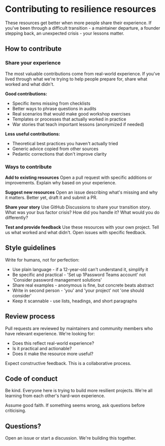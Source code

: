 # Contributing to resilience resources

These resources get better when more people share their experience. If you've been through a difficult transition - a maintainer departure, a founder stepping back, an unexpected crisis - your lessons matter.

## How to contribute

### Share your experience

The most valuable contributions come from real-world experience. If you've lived through what we're trying to help people prepare for, share what worked and what didn't.

**Good contributions:**
* Specific items missing from checklists
* Better ways to phrase questions in audits
* Real scenarios that would make good workshop exercises
* Templates or processes that actually worked in practice
* War stories that teach important lessons (anonymized if needed)

**Less useful contributions:**
* Theoretical best practices you haven't actually tried
* Generic advice copied from other sources
* Pedantic corrections that don't improve clarity

### Ways to contribute

**Add to existing resources**
Open a pull request with specific additions or improvements. Explain why based on your experience.

**Suggest new resources**
Open an issue describing what's missing and why it matters. Better yet, draft it and submit a PR.

**Share your story**
Use GitHub Discussions to share your transition story. What was your bus factor crisis? How did you handle it? What would you do differently?

**Test and provide feedback**
Use these resources with your own project. Tell us what worked and what didn't. Open issues with specific feedback.

## Style guidelines

Write for humans, not for perfection:

* Use plain language - if a 12-year-old can't understand it, simplify it
* Be specific and practical - 'Set up 1Password Teams account' not 'Consider password management solutions'
* Share real examples - anonymous is fine, but concrete beats abstract
* Write in second person - 'you' and 'your project' not 'one should consider'
* Keep it scannable - use lists, headings, and short paragraphs

## Review process

Pull requests are reviewed by maintainers and community members who have relevant experience. We're looking for:

* Does this reflect real-world experience?
* Is it practical and actionable?
* Does it make the resource more useful?

Expect constructive feedback. This is a collaborative process.

## Code of conduct

Be kind. Everyone here is trying to build more resilient projects. We're all learning from each other's hard-won experience.

Assume good faith. If something seems wrong, ask questions before criticising.

## Questions?

Open an issue or start a discussion. We're building this together.
